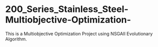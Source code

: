 # 200_Series_Stainless_Steel-Multiobjective-Optimization-
This is a Multiobjective Optimization Project using NSGAII Evolutionary Algorithm.
